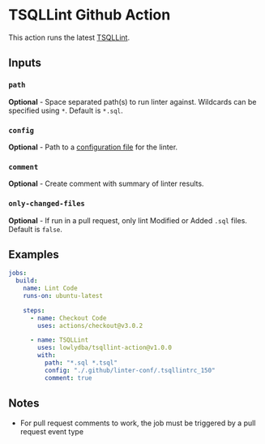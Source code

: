 # TSQLLint Github Action

This action runs the latest [TSQLLint](https://github.com/tsqllint/tsqllint).

## Inputs

### `path`

**Optional** - Space separated path(s) to run linter against.
Wildcards can be specified using `*`.
Default is `*.sql`.

### `config`

**Optional** - Path to a [configuration file](https://github.com/tsqllint/tsqllint#configuration)
for the linter.

### `comment`

**Optional** - Create comment with summary of linter results.

### `only-changed-files`

**Optional** - If run in a pull request, only lint Modified or Added `.sql` files.
Default is `false`.

## Examples

```yml
jobs:
  build:
    name: Lint Code
    runs-on: ubuntu-latest

    steps:
      - name: Checkout Code
        uses: actions/checkout@v3.0.2

      - name: TSQLLint
        uses: lowlydba/tsqllint-action@v1.0.0
        with:
          path: "*.sql *.tsql"
          config: "./.github/linter-conf/.tsqllintrc_150"
          comment: true
```

## Notes

* For pull request comments to work, the job must be triggered by a pull request event type
